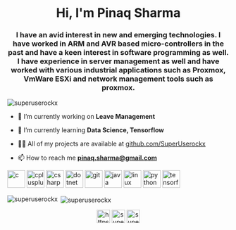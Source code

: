 <h1 align="center">Hi, I'm Pinaq Sharma</h1>
<h3 align="center">I have an avid interest in new and emerging technologies. I have worked in ARM and AVR based micro-controllers in the past and have a keen interest in software programming as well. I have experience in server management as well and have worked with various industrial applications such as Proxmox, VmWare ESXi and network management tools such as proxmox.</h3>

<p align="left"> <img src="https://komarev.com/ghpvc/?username=superuserockx" alt="superuserockx" /> </p>

- 🔭 I’m currently working on **Leave Management**

- 🌱 I’m currently learning **Data Science, Tensorflow**

- 👨‍💻 All of my projects are available at [github.com/SuperUserockx](github.com/SuperUserockx)

- 📫 How to reach me **pinaq.sharma@gmail.com**

<p align="left"><img src="https://devicons.github.io/devicon/devicon.git/icons/c/c-original.svg" alt="c" width="40" height="40"/> <img src="https://devicons.github.io/devicon/devicon.git/icons/cplusplus/cplusplus-original.svg" alt="cplusplus" width="40" height="40"/> <img src="https://devicons.github.io/devicon/devicon.git/icons/csharp/csharp-original.svg" alt="csharp" width="40" height="40"/> <img src="https://devicons.github.io/devicon/devicon.git/icons/dot-net/dot-net-original-wordmark.svg" alt="dotnet" width="40" height="40"/> <img src="https://www.vectorlogo.zone/logos/git-scm/git-scm-icon.svg" alt="git" width="40" height="40"/> <img src="https://devicons.github.io/devicon/devicon.git/icons/java/java-original-wordmark.svg" alt="java" width="40" height="40"/> <img src="https://devicons.github.io/devicon/devicon.git/icons/linux/linux-original.svg" alt="linux" width="40" height="40"/> <img src="https://devicons.github.io/devicon/devicon.git/icons/python/python-original.svg" alt="python" width="40" height="40"/> <img src="https://www.vectorlogo.zone/logos/tensorflow/tensorflow-icon.svg" alt="tensorflow" width="40" height="40"/></p>

<p><img align="left" src="https://github-readme-stats.vercel.app/api/top-langs/?username=superuserockx&layout=compact&hide=html" alt="superuserockx" /></p>

<p>&nbsp;<img align="center" src="https://github-readme-stats.vercel.app/api?username=superuserockx&show_icons=true" alt="superuserockx" /></p>

<p align="center">
<a href="https://www.linkedin.com/in/pinaq-s-634907129/" target="_blank"><img align="center" src="https://cdn.jsdelivr.net/npm/simple-icons@3.0.1/icons/linkedin.svg" alt="https://www.linkedin.com/in/pinaq-s-634907129/" height="30" width="30" /></a>
<a href="https://www.hackerrank.com/superuserockx" target="_blank"><img align="center" src="https://cdn.jsdelivr.net/npm/simple-icons@3.0.1/icons/hackerrank.svg" alt="superuserockx" height="30" width="30" /></a>
<a href="https://auth.geeksforgeeks.org/user/superuserockx/" target="_blank"><img align="center" src="https://cdn.jsdelivr.net/npm/simple-icons@3.0.1/icons/geeksforgeeks.svg" alt="superuserockx" height="30" width="30" /></a>
</p>

